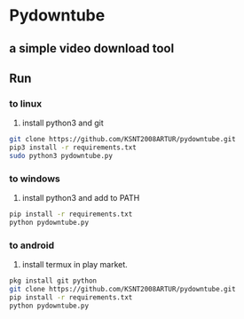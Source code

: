 # Pydowntube
## a simple video download tool
## Run
### to linux
1. install python3 and git
```sh
git clone https://github.com/KSNT2008ARTUR/pydowntube.git
pip3 install -r requirements.txt
sudo python3 pydowntube.py
```
### to windows
1. install python3 and add to PATH
```cmd
pip install -r requirements.txt
python pydowntube.py
```
### to android
1. install termux in play market.
```bash
pkg install git python
git clone https://github.com/KSNT2008ARTUR/pydowntube.git
pip install -r requirements.txt
python pydowntube.py
```

